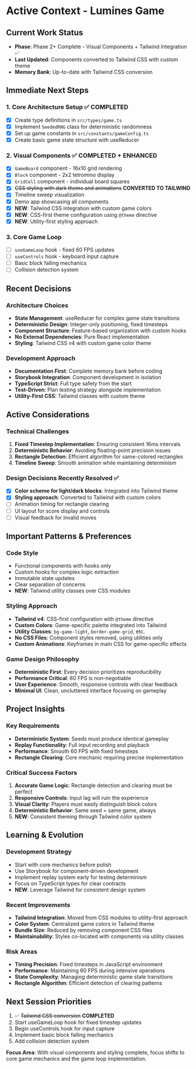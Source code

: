 # Active Context - Lumines Game

## Current Work Status

- **Phase**: Phase 2+ Complete - Visual Components + Tailwind Integration ✅
- **Last Updated**: Components converted to Tailwind CSS with custom theme
- **Memory Bank**: Up-to-date with Tailwind CSS conversion

## Immediate Next Steps

### 1. Core Architecture Setup ✅ COMPLETED

- [x] Create type definitions in `src/types/game.ts`
- [x] Implement `SeededRNG` class for deterministic randomness
- [x] Set up game constants in `src/constants/gameConfig.ts`
- [x] Create basic game state structure with useReducer

### 2. Visual Components ✅ COMPLETED + ENHANCED

- [x] `GameBoard` component - 16x10 grid rendering
- [x] `Block` component - 2x2 tetromino display
- [x] `GridCell` component - individual board squares
- [x] ~~CSS styling with dark theme and animations~~ **CONVERTED TO TAILWIND**
- [x] Timeline sweep visualization
- [x] Demo app showcasing all components
- [x] **NEW**: Tailwind CSS integration with custom game colors
- [x] **NEW**: CSS-first theme configuration using `@theme` directive
- [x] **NEW**: Utility-first styling approach

### 3. Core Game Loop

- [ ] `useGameLoop` hook - fixed 60 FPS updates
- [ ] `useControls` hook - keyboard input capture
- [ ] Basic block falling mechanics
- [ ] Collision detection system

## Recent Decisions

### Architecture Choices

- **State Management**: useReducer for complex game state transitions
- **Deterministic Design**: Integer-only positioning, fixed timesteps
- **Component Structure**: Feature-based organization with custom hooks
- **No External Dependencies**: Pure React implementation
- **Styling**: Tailwind CSS v4 with custom game color theme

### Development Approach

- **Documentation First**: Complete memory bank before coding
- **Storybook Integration**: Component development in isolation
- **TypeScript Strict**: Full type safety from the start
- **Test-Driven**: Plan testing strategy alongside implementation
- **Utility-First CSS**: Tailwind classes with custom theme

## Active Considerations

### Technical Challenges

1. **Fixed Timestep Implementation**: Ensuring consistent 16ms intervals
2. **Deterministic Behavior**: Avoiding floating-point precision issues
3. **Rectangle Detection**: Efficient algorithm for same-colored rectangles
4. **Timeline Sweep**: Smooth animation while maintaining determinism

### Design Decisions Recently Resolved ✅

- [x] **Color scheme for light/dark blocks**: Integrated into Tailwind theme
- [x] **Styling approach**: Converted to Tailwind with custom colors
- [ ] Animation timing for rectangle clearing
- [ ] UI layout for score display and controls
- [ ] Visual feedback for invalid moves

## Important Patterns & Preferences

### Code Style

- Functional components with hooks only
- Custom hooks for complex logic extraction
- Immutable state updates
- Clear separation of concerns
- **NEW**: Tailwind utility classes over CSS modules

### Styling Approach

- **Tailwind v4**: CSS-first configuration with `@theme` directive
- **Custom Colors**: Game-specific palette integrated into Tailwind
- **Utility Classes**: `bg-game-light`, `border-game-grid`, etc.
- **No CSS Files**: Component styles removed, using utilities only
- **Custom Animations**: Keyframes in main CSS for game-specific effects

### Game Design Philosophy

- **Deterministic First**: Every decision prioritizes reproducibility
- **Performance Critical**: 60 FPS is non-negotiable
- **User Experience**: Smooth, responsive controls with clear feedback
- **Minimal UI**: Clean, uncluttered interface focusing on gameplay

## Project Insights

### Key Requirements

- **Deterministic System**: Seeds must produce identical gameplay
- **Replay Functionality**: Full input recording and playback
- **Performance**: Smooth 60 FPS with fixed timesteps
- **Rectangle Clearing**: Core mechanic requiring precise implementation

### Critical Success Factors

1. **Accurate Game Logic**: Rectangle detection and clearing must be perfect
2. **Responsive Controls**: Input lag will ruin the experience
3. **Visual Clarity**: Players must easily distinguish block colors
4. **Deterministic Behavior**: Same seed = same game, always
5. **NEW**: Consistent theming through Tailwind color system

## Learning & Evolution

### Development Strategy

- Start with core mechanics before polish
- Use Storybook for component-driven development
- Implement replay system early for testing determinism
- Focus on TypeScript types for clear contracts
- **NEW**: Leverage Tailwind for consistent design system

### Recent Improvements

- **Tailwind Integration**: Moved from CSS modules to utility-first approach
- **Color System**: Centralized game colors in Tailwind theme
- **Bundle Size**: Reduced by removing component CSS files
- **Maintainability**: Styles co-located with components via utility classes

### Risk Areas

- **Timing Precision**: Fixed timesteps in JavaScript environment
- **Performance**: Maintaining 60 FPS during intensive operations
- **State Complexity**: Managing deterministic game state transitions
- **Rectangle Algorithm**: Efficient detection of clearing patterns

## Next Session Priorities

1. ✅ ~~Tailwind CSS conversion~~ **COMPLETED**
2. Start useGameLoop hook for fixed timestep updates
3. Begin useControls hook for input capture
4. Implement basic block falling mechanics
5. Add collision detection system

**Focus Area**: With visual components and styling complete, focus shifts to core game mechanics and the game loop implementation.
